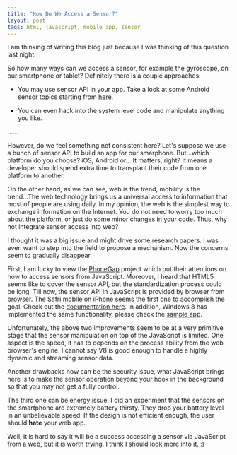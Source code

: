 ```yaml
---
title: "How Do We Access a Sensor?"
layout: post
tags: html, javascript, mobile app, sensor
---
```


I am thinking of writing this blog just because I was thinking of this question last night.

So how many ways can we access a sensor, for example the gyroscope, on our smartphone or tablet? Definitely there is a couple approaches:

* You may use sensor API in your app. Take a look at some Android sensor topics starting from [here][1].

* You can even hack into the system level code and manipulate anything you like.

......

However, do we feel something not consistent here? Let's suppose we use a bunch of sensor API to build an app for our smarphone. But...which platform do you choose? iOS, Android or... It matters, right? It means a developer should spend extra time to transplant their code from one platform to another.

On the other hand, as we can see, web is the trend, mobility is the trend...The web technology brings us a universal access to information that most of people are using daily. In my opinion, the web is the simplest way to exchange information on the Internet. You do not need to worry too much about the platform, or just do some minor changes in your code. Thus, why not integrate sensor access into web?

I thought it was a big issue and might drive some research papers. I was even want to step into the field to propose a mechanism. Now the concerns seem to gradually disappear.

First, I am lucky to view the [PhoneGap][2] project which put their attentions on how to access sensors from JavaScript. Moreover, I heard that HTML5 seems like to cover the sensor API, but the standardization process could be long. Till now, the sensor API in JavaScript is provided by browser from browser. The Safri mobile on iPhone seems the first one to accomplish the goal. Check out the [documentation here][3]. In addition, Windows 8 has implemented the same functionality, please check the [sample app][4].

Unfortunately, the above two improvements seem to be at a very primitive stage that the sensor manipulation on top of the JavaScript is limited. One aspect is the speed, it has to depends on the process ability from the web browser's engine. I cannot say V8 is good enough to handle a highly dynamic and streaming sensor data.

Another drawbacks now can be the security issue, what JavaScript brings here is to make the sensor operation beyond your hook in the background so that you may not get a fully control.

The third one can be energy issue. I did an experiment that the sensors on the smartphone are extremely battery thirsty. They drop your battery level in an unbelievable speed. If the design is not efficient enough, the user should **hate** your web app.

Well, it is hard to say it will be a success accessing a sensor via JavaScript from a web, but it is worth trying. I think I should look more into it. :)

[1]: http://developer.android.com/reference/android/hardware/Sensor.html
[2]: http://docs.phonegap.com/en/1.5.0/index.html
[3]: https://developer.apple.com/library/safari/#documentation/SafariDOMAdditions/Reference/DeviceMotionEventClassRef/DeviceMotionEvent/DeviceMotionEvent.html
[4]: http://code.msdn.microsoft.com/windowsapps/Accelerometer-Sensor-Sample-22982671
